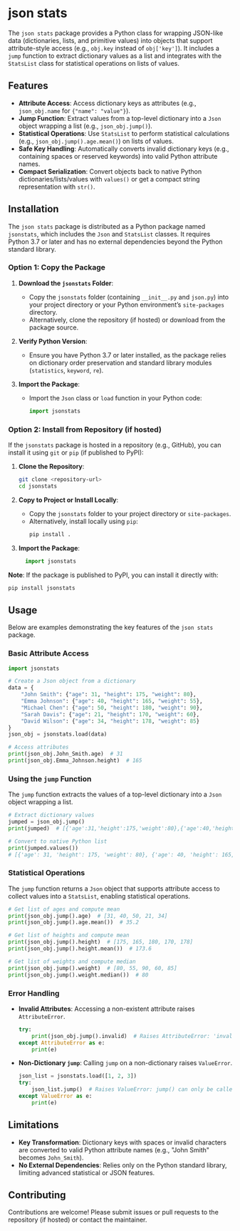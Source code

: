 # json stats

The `json stats` package provides a Python class for wrapping JSON-like data (dictionaries, lists, and primitive values) into objects that support attribute-style access (e.g., `obj.key` instead of `obj['key']`). It includes a `jump` function to extract dictionary values as a list and integrates with the `StatsList` class for statistical operations on lists of values.

## Features
- **Attribute Access**: Access dictionary keys as attributes (e.g., `json_obj.name` for `{"name": "value"}`).
- **Jump Function**: Extract values from a top-level dictionary into a `Json` object wrapping a list (e.g., `json_obj.jump()`).
- **Statistical Operations**: Use `StatsList` to perform statistical calculations (e.g., `json_obj.jump().age.mean()`) on lists of values.
- **Safe Key Handling**: Automatically converts invalid dictionary keys (e.g., containing spaces or reserved keywords) into valid Python attribute names.
- **Compact Serialization**: Convert objects back to native Python dictionaries/lists/values with `values()` or get a compact string representation with `str()`.

## Installation
The `json stats` package is distributed as a Python package named `jsonstats`, which includes the `Json` and `StatsList` classes. It requires Python 3.7 or later and has no external dependencies beyond the Python standard library.

### Option 1: Copy the Package
1. **Download the `jsonstats` Folder**:
   - Copy the `jsonstats` folder (containing `__init__.py` and `json.py`) into your project directory or your Python environment’s `site-packages` directory.
   - Alternatively, clone the repository (if hosted) or download from the package source.

2. **Verify Python Version**:
   - Ensure you have Python 3.7 or later installed, as the package relies on dictionary order preservation and standard library modules (`statistics`, `keyword`, `re`).

3. **Import the Package**:
   - Import the `Json` class or `load` function in your Python code:
     ```python
     import jsonstats
     ```

### Option 2: Install from Repository (if hosted)
If the `jsonstats` package is hosted in a repository (e.g., GitHub), you can install it using `git` or `pip` (if published to PyPI):

1. **Clone the Repository**:
   ```bash
   git clone <repository-url>
   cd jsonstats
   ```

2. **Copy to Project or Install Locally**:
   - Copy the `jsonstats` folder to your project directory or `site-packages`.
   - Alternatively, install locally using `pip`:
     ```bash
     pip install .
     ```

3. **Import the Package**:
   ```python
     import jsonstats
     ```

**Note**: If the package is published to PyPI, you can install it directly with:
```bash
pip install jsonstats
```

## Usage
Below are examples demonstrating the key features of the `json stats` package.

### Basic Attribute Access
```python
import jsonstats

# Create a Json object from a dictionary
data = {
    "John Smith": {"age": 31, "height": 175, "weight": 80},
    "Emma Johnson": {"age": 40, "height": 165, "weight": 55},
    "Michael Chen": {"age": 50, "height": 180, "weight": 90},
    "Sarah Davis": {"age": 21, "height": 170, "weight": 60},
    "David Wilson": {"age": 34, "height": 178, "weight": 85}
}
json_obj = jsonstats.load(data)

# Access attributes
print(json_obj.John_Smith.age)  # 31
print(json_obj.Emma_Johnson.height)  # 165
```

### Using the `jump` Function
The `jump` function extracts the values of a top-level dictionary into a `Json` object wrapping a list.
```python
# Extract dictionary values
jumped = json_obj.jump()
print(jumped)  # [{'age':31,'height':175,'weight':80},{'age':40,'height':165,'weight':55},{'age':50,'height':180,'weight':90},{'age':21,'height':170,'weight':60},{'age':34,'height':178,'weight':85}]

# Convert to native Python list
print(jumped.values())
# [{'age': 31, 'height': 175, 'weight': 80}, {'age': 40, 'height': 165, 'weight': 55}, {'age': 50, 'height': 180, 'weight': 90}, {'age': 21, 'height': 170, 'weight': 60}, {'age': 34, 'height': 178, 'weight': 85}]
```

### Statistical Operations
The `jump` function returns a `Json` object that supports attribute access to collect values into a `StatsList`, enabling statistical operations.
```python
# Get list of ages and compute mean
print(json_obj.jump().age)  # [31, 40, 50, 21, 34]
print(json_obj.jump().age.mean())  # 35.2

# Get list of heights and compute mean
print(json_obj.jump().height)  # [175, 165, 180, 170, 178]
print(json_obj.jump().height.mean())  # 173.6

# Get list of weights and compute median
print(json_obj.jump().weight)  # [80, 55, 90, 60, 85]
print(json_obj.jump().weight.median())  # 80
```

### Error Handling
- **Invalid Attributes**: Accessing a non-existent attribute raises `AttributeError`.
  ```python
  try:
      print(json_obj.jump().invalid)  # Raises AttributeError: 'invalid' not found
  except AttributeError as e:
      print(e)
  ```
- **Non-Dictionary `jump`**: Calling `jump` on a non-dictionary raises `ValueError`.
  ```python
  json_list = jsonstats.load([1, 2, 3])
  try:
      json_list.jump()  # Raises ValueError: jump() can only be called on a Json object wrapping a dictionary
  except ValueError as e:
      print(e)
  ```

## Limitations
- **Key Transformation**: Dictionary keys with spaces or invalid characters are converted to valid Python attribute names (e.g., "John Smith" becomes `John_Smith`).
- **No External Dependencies**: Relies only on the Python standard library, limiting advanced statistical or JSON features.

## Contributing
Contributions are welcome! Please submit issues or pull requests to the repository (if hosted) or contact the maintainer.